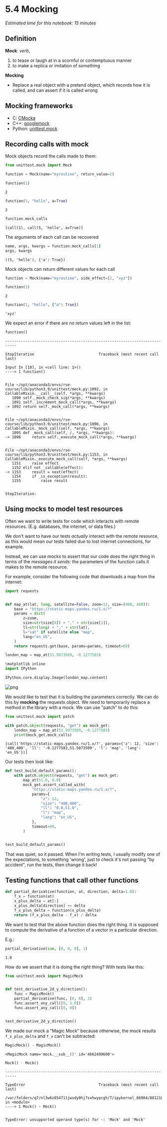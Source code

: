 # 5.4 Mocking

*Estimated time for this notebook: 15 minutes*

## Definition

**Mock**: *verb*,

1. to tease or laugh at in a scornful or contemptuous manner
2. to make a replica or imitation of something

**Mocking**

- Replace a real object with a pretend object, which records how it is called, and can assert if it is called wrong

## Mocking frameworks

* C: [CMocka](http://www.cmocka.org/)
* C++: [googlemock](https://google.github.io/googletest/reference/mocking.html)
* Python: [unittest.mock](http://docs.python.org/dev/library/unittest.mock)

## Recording calls with mock

Mock objects record the calls made to them:


```python
from unittest.mock import Mock

function = Mock(name="myroutine", return_value=2)
```


```python
function(1)
```




    2




```python
function(5, "hello", a=True)
```




    2




```python
function.mock_calls
```




    [call(1), call(5, 'hello', a=True)]



The arguments of each call can be recovered


```python
name, args, kwargs = function.mock_calls[1]
args, kwargs
```




    ((5, 'hello'), {'a': True})



Mock objects can return different values for each call


```python
function = Mock(name="myroutine", side_effect=[2, "xyz"])
```


```python
function(1)
```




    2




```python
function(1, "hello", {"a": True})
```




    'xyz'



We expect an error if there are no return values left in the list:


```python
function()
```


    ---------------------------------------------------------------------------

    StopIteration                             Traceback (most recent call last)

    Input In [18], in <cell line: 1>()
    ----> 1 function()


    File ~/opt/anaconda3/envs/rse-course/lib/python3.9/unittest/mock.py:1092, in CallableMixin.__call__(self, *args, **kwargs)
       1090 self._mock_check_sig(*args, **kwargs)
       1091 self._increment_mock_call(*args, **kwargs)
    -> 1092 return self._mock_call(*args, **kwargs)


    File ~/opt/anaconda3/envs/rse-course/lib/python3.9/unittest/mock.py:1096, in CallableMixin._mock_call(self, *args, **kwargs)
       1095 def _mock_call(self, /, *args, **kwargs):
    -> 1096     return self._execute_mock_call(*args, **kwargs)


    File ~/opt/anaconda3/envs/rse-course/lib/python3.9/unittest/mock.py:1153, in CallableMixin._execute_mock_call(self, *args, **kwargs)
       1151     raise effect
       1152 elif not _callable(effect):
    -> 1153     result = next(effect)
       1154     if _is_exception(result):
       1155         raise result


    StopIteration:


## Using mocks to model test resources

Often we want to write tests for code which interacts with remote resources. (E.g. databases, the internet, or data files.)

We don't want to have our tests *actually* interact with the remote resource, as this would mean our tests failed
due to lost internet connections, for example.

Instead, we can use mocks to assert that our code does the right thing in terms of the *messages it sends*: the parameters of the
function calls it makes to the remote resource.

For example, consider the following code that downloads a map from the internet:


```python
import requests


def map_at(lat, long, satellite=False, zoom=12, size=(400, 400)):
    base = "https://static-maps.yandex.ru/1.x/?"
    params = dict(
        z=zoom,
        size=str(size[0]) + "," + str(size[1]),
        ll=str(long) + "," + str(lat),
        l="sat" if satellite else "map",
        lang="en_US",
    )
    return requests.get(base, params=params, timeout=60)
```


```python
london_map = map_at(51.5073509, -0.1277583)
```


```python
%matplotlib inline
import IPython

IPython.core.display.Image(london_map.content)
```





![png](/Users/lbokeria/Documents/hack_week_2023/reginald/data_processing/rse_course_modules/module05_testing_your_code/05_04_mocking_25_0.png)




We would like to test that it is building the parameters correctly. We can do this by **mocking** the requests object. We need to temporarily replace a method in the library with a mock. We can use "patch" to do this:


```python
from unittest.mock import patch

with patch.object(requests, "get") as mock_get:
    london_map = map_at(51.5073509, -0.1277583)
    print(mock_get.mock_calls)
```

    [call('https://static-maps.yandex.ru/1.x/?', params={'z': 12, 'size': '400,400', 'll': '-0.1277583,51.5073509', 'l': 'map', 'lang': 'en_US'})]


Our tests then look like:


```python
def test_build_default_params():
    with patch.object(requests, "get") as mock_get:
        map_at(51.0, 0.0)
        mock_get.assert_called_with(
            "https://static-maps.yandex.ru/1.x/?",
            params={
                "z": 12,
                "size": "400,400",
                "ll": "0.0,51.0",
                "l": "map",
                "lang": "en_US",
            },
            timeout=60,
        )


test_build_default_params()
```

That was quiet, so it passed. When I'm writing tests, I usually modify one of the expectations, to something 'wrong', just to check it's not
passing "by accident", run the tests, then change it back!

## Testing functions that call other functions


```python
def partial_derivative(function, at, direction, delta=1.0):
    f_x = function(at)
    x_plus_delta = at[:]
    x_plus_delta[direction] += delta
    f_x_plus_delta = function(x_plus_delta)
    return (f_x_plus_delta - f_x) / delta
```

We want to test that the above function does the right thing. It is supposed to compute the derivative of a function
of a vector in a particular direction.

E.g.:


```python
partial_derivative(sum, [0, 0, 0], 1)
```




    1.0



How do we assert that it is doing the right thing? With tests like this:


```python
from unittest.mock import MagicMock


def test_derivative_2d_y_direction():
    func = MagicMock()
    partial_derivative(func, [0, 0], 1)
    func.assert_any_call([0, 1.0])
    func.assert_any_call([0, 0])


test_derivative_2d_y_direction()
```

We made our mock a "Magic Mock" because otherwise, the mock results `f_x_plus_delta` and `f_x` can't be subtracted:


```python
MagicMock() - MagicMock()
```




    <MagicMock name='mock.__sub__()' id='4662499600'>




```python
Mock() - Mock()
```


    ---------------------------------------------------------------------------

    TypeError                                 Traceback (most recent call last)

    /var/folders/q7/nl3w6z854711jwsdy0hj7sxhwypcgh/T/ipykernel_66984/881210313.py in <module>
    ----> 1 Mock() - Mock()


    TypeError: unsupported operand type(s) for -: 'Mock' and 'Mock'
